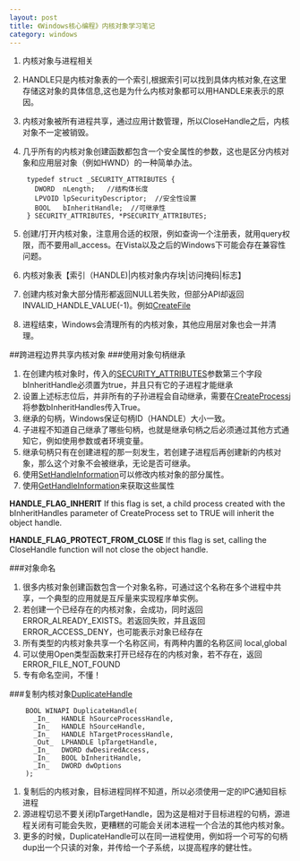 ```yaml
---
layout: post
title: 《Windows核心编程》内核对象学习笔记
category: windows
---
```


1. 内核对象与进程相关
1. HANDLE只是内核对象表的一个索引,根据索引可以找到具体内核对象,在这里存储这对象的具体信息,这也是为什么内核对象都可以用HANDLE来表示的原因。
1. 内核对象被所有进程共享，通过应用计数管理，所以CloseHandle之后，内核对象不一定被销毁。
1. 几乎所有的内核对象创建函数都包含一个安全属性的参数，这也是区分内核对象和应用层对象（例如HWND）的一种简单办法。

        typedef struct _SECURITY_ATTRIBUTES { 
          DWORD  nLength;   //结构体长度
          LPVOID lpSecurityDescriptor;  //安全性设置
          BOOL   bInheritHandle;  //可继承性
        } SECURITY_ATTRIBUTES, *PSECURITY_ATTRIBUTES; 

1. 创建/打开内核对象，注意用合适的权限，例如查询一个注册表，就用query权限，而不要用all_access。在Vista以及之后的Windows下可能会存在兼容性问题。
1. 内核对象表【索引（HANDLE)|内核对象内存块|访问掩码|标志】
1. 创建内核对象大部分情形都返回NULL若失败，但部分API却返回INVALID_HANDLE_VALUE(-1)。例如[CreateFile](http://msdn.microsoft.com/en-us/library/windows/desktop/aa363858\(v=vs.85\).aspx)
1. 进程结束，Windows会清理所有的内核对象，其他应用层对象也会一并清理。

##跨进程边界共享内核对象
###使用对象句柄继承
1. 在创建内核对象时，传入的[SECURITY_ATTRIBUTES](http://msdn.microsoft.com/zh-cn/library/windows/desktop/aa379560\(v=vs.85\).aspx)参数第三个字段bInheritHandle必须置为true，并且只有它的子进程才能继承
1. 设置上述标志位后，并非所有的子孙进程会自动继承，需要在[CreateProcess](http://msdn.microsoft.com/en-us/library/windows/desktop/ms682425\(v=vs.85\).aspx)j将参数bInheritHandles传入True。
1. 继承的句柄，Windows保证句柄ID（HANDLE）大小一致。
1. 子进程不知道自己继承了哪些句柄，也就是继承句柄之后必须通过其他方式通知它，例如使用参数或者环境变量。
1. 继承句柄只有在创建进程的那一刻发生，若创建子进程后再创建新的内核对象，那么这个对象不会被继承，无论是否可继承。
1. 使用[SetHandleInformation](http://msdn.microsoft.com/zh-cn/library/windows/desktop/ms724935\(v=vs.85\).aspx)可以修改内核对象的部分属性。
1. 使用[GetHandleInformation](http://msdn.microsoft.com/zh-cn/library/windows/desktop/ms724329\(v=vs.85\).aspx)来获取这些属性
  
  **HANDLE_FLAG_INHERIT**  If this flag is set, a child process created with the bInheritHandles parameter of CreateProcess set to TRUE will inherit the object handle.
  
  **HANDLE_FLAG_PROTECT_FROM_CLOSE** If this flag is set, calling the CloseHandle function will not close the object handle.

###对象命名
1. 很多内核对象创建函数包含一个对象名称，可通过这个名称在多个进程中共享，一个典型的应用就是互斥量来实现程序单实例。
1. 若创建一个已经存在的内核对象，会成功，同时返回ERROR_ALREADY_EXISTS。若返回失败，并且返回ERROR_ACCESS_DENY，也可能表示对象已经存在
1. 所有类型的内核对象共享一个名称区间，有两种内置的名称区间 local,global
1. 可以使用Open类型函数来打开已经存在的内核对象，若不存在，返回ERROR_FILE_NOT_FOUND
1. 专有命名空间，不懂！

###复制内核对象[DuplicateHandle](http://msdn.microsoft.com/en-us/library/windows/desktop/ms724251\(v=vs.85\).aspx)

        BOOL WINAPI DuplicateHandle(
          _In_   HANDLE hSourceProcessHandle,
          _In_   HANDLE hSourceHandle,
          _In_   HANDLE hTargetProcessHandle,
          _Out_  LPHANDLE lpTargetHandle,
          _In_   DWORD dwDesiredAccess,
          _In_   BOOL bInheritHandle,
          _In_   DWORD dwOptions
        );

1. 复制后的内核对象，目标进程同样不知道，所以必须使用一定的IPC通知目标进程
1. 源进程切忌不要关闭lpTargetHandle，因为这是相对于目标进程的句柄，源进程关闭有可能会失败，更糟糕的可能会关闭本进程一个合法的其他内核对象。
1. 更多的时候，DuplicateHandle可以在同一进程使用，例如将一个可写的句柄dup出一个只读的对象，并传给一个子系统，以提高程序的健壮性。
